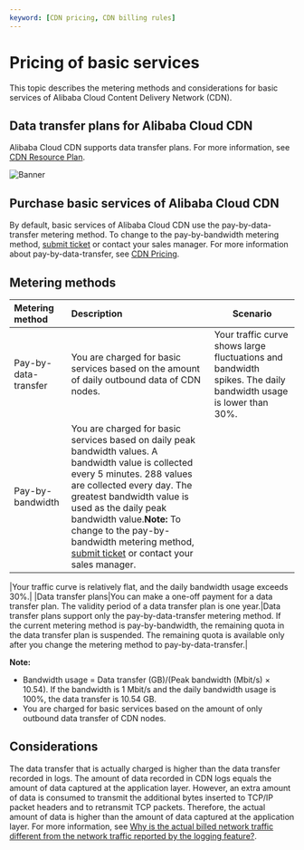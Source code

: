 ```yaml
---
keyword: [CDN pricing, CDN billing rules]
---
```


# Pricing of basic services

This topic describes the metering methods and considerations for basic services of Alibaba Cloud Content Delivery Network \(CDN\).

## Data transfer plans for Alibaba Cloud CDN

Alibaba Cloud CDN supports data transfer plans. For more information, see [CDN Resource Plan](https://common-buy-intl.aliyun.com/?commodityCode=%20cdn_bag_intl#/buy).

![Banner](https://static-aliyun-doc.oss-accelerate.aliyuncs.com/assets/img/en-US/6690011061/p65851.png)

## Purchase basic services of Alibaba Cloud CDN

By default, basic services of Alibaba Cloud CDN use the pay-by-data-transfer metering method. To change to the pay-by-bandwidth metering method, [submit ticket](https://workorder-intl.console.aliyun.com/?spm=5176.2020520001.aliyun_topbar.18.dbd44bd3e4f845#/ticket/createIndex) or contact your sales manager. For more information about pay-by-data-transfer, see [CDN Pricing](https://www.alibabacloud.com/product/cdn/pricing).

## Metering methods

|Metering method|Description|Scenario|
|:--------------|:----------|--------|
|Pay-by-data-transfer|You are charged for basic services based on the amount of daily outbound data of CDN nodes.|Your traffic curve shows large fluctuations and bandwidth spikes. The daily bandwidth usage is lower than 30%.|
|Pay-by-bandwidth|You are charged for basic services based on daily peak bandwidth values. A bandwidth value is collected every 5 minutes. 288 values are collected every day. The greatest bandwidth value is used as the daily peak bandwidth value.**Note:** To change to the pay-by-bandwidth metering method, [submit ticket](https://workorder-intl.console.aliyun.com/?spm=5176.2020520001.aliyun_topbar.18.dbd44bd3e4f845#/ticket/createIndex) or contact your sales manager.

|Your traffic curve is relatively flat, and the daily bandwidth usage exceeds 30%.|
|Data transfer plans|You can make a one-off payment for a data transfer plan. The validity period of a data transfer plan is one year.|Data transfer plans support only the pay-by-data-transfer metering method. If the current metering method is pay-by-bandwidth, the remaining quota in the data transfer plan is suspended. The remaining quota is available only after you change the metering method to pay-by-data-transfer.|

**Note:**

-   Bandwidth usage = Data transfer \(GB\)/\(Peak bandwidth \(Mbit/s\) × 10.54\). If the bandwidth is 1 Mbit/s and the daily bandwidth usage is 100%, the data transfer is 10.54 GB.
-   You are charged for basic services based on the amount of only outbound data transfer of CDN nodes.

## Considerations

The data transfer that is actually charged is higher than the data transfer recorded in logs. The amount of data recorded in CDN logs equals the amount of data captured at the application layer. However, an extra amount of data is consumed to transmit the additional bytes inserted to TCP/IP packet headers and to retransmit TCP packets. Therefore, the actual amount of data is higher than the amount of data captured at the application layer. For more information, see [Why is the actual billed network traffic different from the network traffic reported by the logging feature?]().

